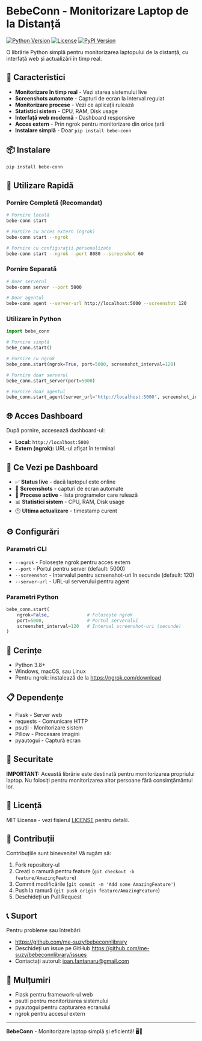 # BebeConn - Monitorizare Laptop de la Distanță

[![Python Version](https://img.shields.io/badge/python-3.8+-blue.svg)](https://python.org)
[![License](https://img.shields.io/badge/license-MIT-green.svg)](LICENSE)
[![PyPI Version](https://img.shields.io/pypi/v/bebe-conn.svg)](https://pypi.org/project/bebe-conn/)

O librărie Python simplă pentru monitorizarea laptopului de la distanță, cu interfață web și actualizări în timp real.

## 🚀 Caracteristici

- **Monitorizare în timp real** - Vezi starea sistemului live
- **Screenshots automate** - Capturi de ecran la interval regulat
- **Monitorizare procese** - Vezi ce aplicații rulează
- **Statistici sistem** - CPU, RAM, Disk usage
- **Interfață web modernă** - Dashboard responsive
- **Acces extern** - Prin ngrok pentru monitorizare din orice țară
- **Instalare simplă** - Doar `pip install bebe-conn`

## 📦 Instalare

```bash
pip install bebe-conn
```

## 🎯 Utilizare Rapidă

### Pornire Completă (Recomandat)

```bash
# Pornire locală
bebe-conn start

# Pornire cu acces extern (ngrok)
bebe-conn start --ngrok

# Pornire cu configurații personalizate
bebe-conn start --ngrok --port 8080 --screenshot 60
```

### Pornire Separată

```bash
# Doar serverul
bebe-conn server --port 5000

# Doar agentul
bebe-conn agent --server-url http://localhost:5000 --screenshot 120
```

### Utilizare în Python

```python
import bebe_conn

# Pornire simplă
bebe_conn.start()

# Pornire cu ngrok
bebe_conn.start(ngrok=True, port=5000, screenshot_interval=120)

# Pornire doar serverul
bebe_conn.start_server(port=5000)

# Pornire doar agentul
bebe_conn.start_agent(server_url="http://localhost:5000", screenshot_interval=120)
```

## 🌐 Acces Dashboard

După pornire, accesează dashboard-ul:

- **Local:** `http://localhost:5000`
- **Extern (ngrok):** URL-ul afișat în terminal

## 📱 Ce Vezi pe Dashboard

- ✅ **Status live** - dacă laptopul este online
- 📸 **Screenshots** - capturi de ecran automate
- 🔧 **Procese active** - lista programelor care rulează
- 📊 **Statistici sistem** - CPU, RAM, Disk usage
- 🕒 **Ultima actualizare** - timestamp curent

## ⚙️ Configurări

### Parametri CLI

- `--ngrok` - Folosește ngrok pentru acces extern
- `--port` - Portul pentru server (default: 5000)
- `--screenshot` - Intervalul pentru screenshot-uri în secunde (default: 120)
- `--server-url` - URL-ul serverului pentru agent

### Parametri Python

```python
bebe_conn.start(
    ngrok=False,              # Folosește ngrok
    port=5000,                # Portul serverului
    screenshot_interval=120   # Interval screenshot-uri (secunde)
)
```

## 🔧 Cerințe

- Python 3.8+
- Windows, macOS, sau Linux
- Pentru ngrok: instalează de la https://ngrok.com/download

## 📋 Dependențe

- Flask - Server web
- requests - Comunicare HTTP
- psutil - Monitorizare sistem
- Pillow - Procesare imagini
- pyautogui - Captură ecran

## 🚨 Securitate

**IMPORTANT:** Această librărie este destinată pentru monitorizarea propriului laptop. Nu folosiți pentru monitorizarea altor persoane fără consimțământul lor.

## 📝 Licență

MIT License - vezi fișierul [LICENSE](LICENSE) pentru detalii.

## 🤝 Contribuții

Contribuțiile sunt binevenite! Vă rugăm să:

1. Fork repository-ul
2. Creați o ramură pentru feature (`git checkout -b feature/AmazingFeature`)
3. Commit modificările (`git commit -m 'Add some AmazingFeature'`)
4. Push la ramură (`git push origin feature/AmazingFeature`)
5. Deschideți un Pull Request

## 📞 Suport

Pentru probleme sau întrebări:

- https://github.com/me-suzy/bebeconnlibrary
- Deschideți un issue pe GitHub  https://github.com/me-suzy/bebeconnlibrary/issues
- Contactați autorul: ioan.fantanaru@gmail.com

## 🎉 Mulțumiri

- Flask pentru framework-ul web
- psutil pentru monitorizarea sistemului
- pyautogui pentru capturarea ecranului
- ngrok pentru accesul extern

---

**BebeConn** - Monitorizare laptop simplă și eficientă! 🖥️📱

